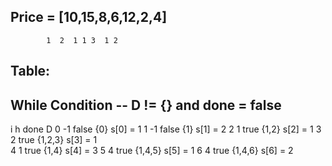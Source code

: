 ## Price = [10,15,8,6,12,2,4]
            1  2  1 1 3  1 2
## Table:

## While Condition -- D != {} and done = false

i	h	done	D
0  -1	false	{0} 	      s[0] = 1
1  -1   false   {1}		      s[1] = 2
2   1   true	{1,2}         s[2] = 1
3   2   true    {1,2,3}       s[3] = 1   
4   1   true    {1,4}         s[4] = 3
5   4   true    {1,4,5}       s[5] = 1
6   4   true    {1,4,6}       s[6] = 2


